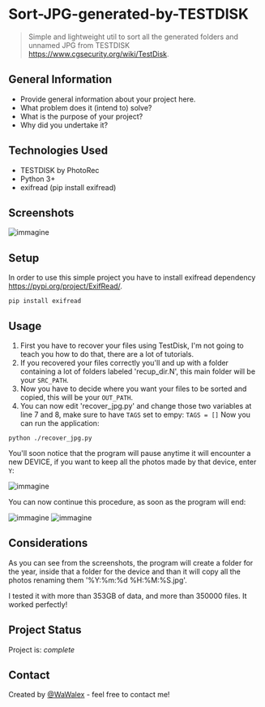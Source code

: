 # Sort-JPG-generated-by-TESTDISK
> Simple and lightweight util to sort all the generated folders and unnamed JPG from TESTDISK https://www.cgsecurity.org/wiki/TestDisk.


## General Information
- Provide general information about your project here.
- What problem does it (intend to) solve?
- What is the purpose of your project?
- Why did you undertake it?
<!-- You don't have to answer all the questions - just the ones relevant to your project. -->


## Technologies Used
- TESTDISK by PhotoRec
- Python 3+
- exifread (pip install exifread)


## Screenshots
![immagine](https://user-images.githubusercontent.com/52601911/230055736-8d793653-d0fe-4ce8-b2da-15e83110c305.png)



## Setup
In order to use this simple project you have to install exifread dependency https://pypi.org/project/ExifRead/.

`pip install exifread`


## Usage
1. First you have to recover your files using TestDisk, I'm not going to teach you how to do that, there are a lot of tutorials.
2. If you recovered your files correctly you'll and up with a folder containing a lot of folders labeled 'recup_dir.N', this main folder will be your `SRC_PATH`.
3. Now you have to decide where you want your files to be sorted and copied, this will be your `OUT_PATH`.
4. You can now edit 'recover_jpg.py' and change those two variables at line 7 and 8, make sure to have `TAGS` set to empy: `TAGS = []`
Now you can run the application:

`python ./recover_jpg.py`

You'll soon notice that the program will pause anytime it will encounter a new DEVICE, if you want to keep all the photos made by that device, enter `Y`:

![immagine](https://user-images.githubusercontent.com/52601911/230056614-de1c9b06-e5d9-4d8c-8242-5e740af26ea4.png)

You can now continue this procedure, as soon as the program will end:

![immagine](https://user-images.githubusercontent.com/52601911/230057018-4dd6b2c8-73ad-4d96-bbe5-ca2ebffd319a.png)
![immagine](https://user-images.githubusercontent.com/52601911/230057243-f37014d2-0ba9-478e-b06c-51badfaf2fe7.png)

## Considerations
As you can see from the screenshots, the program will create a folder for the year, inside that a folder for the device and than it will copy all the photos renaming them '%Y:%m:%d %H:%M:%S.jpg'.

I tested it with more than 353GB of data, and more than 350000 files. It worked perfectly! 

## Project Status
Project is: _complete_ 


## Contact
Created by [@WaWalex](mailto:wawalex1122@gmail.com) - feel free to contact me!
